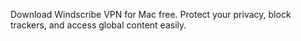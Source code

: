 Download Windscribe VPN for Mac free. Protect your privacy, block trackers, and access global content easily.
